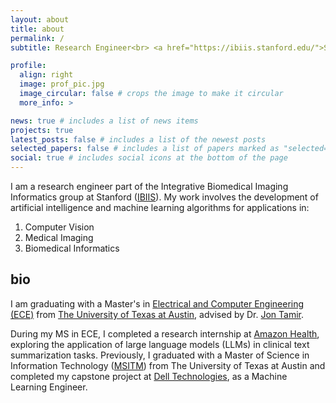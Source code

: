 ```yaml
---
layout: about
title: about
permalink: /
subtitle: Research Engineer<br> <a href="https://ibiis.stanford.edu/">Stanford Medicine</a> 

profile:
  align: right
  image: prof_pic.jpg
  image_circular: false # crops the image to make it circular
  more_info: >

news: true # includes a list of news items
projects: true
latest_posts: false # includes a list of the newest posts
selected_papers: false # includes a list of papers marked as "selected={true}"
social: true # includes social icons at the bottom of the page
---
```


I am a research engineer part of the Integrative Biomedical Imaging Informatics group at Stanford (<a href="https://ibiis.stanford.edu/">IBIIS</a>). My work involves the development of artificial intelligence and machine learning algorithms for applications in:
1. Computer Vision
2. Medical Imaging
3. Biomedical Informatics

## bio
I am graduating with a Master's in <a href="https://www.ece.utexas.edu/">Electrical and Computer Engineering (ECE)</a> from <a href="https://www.utexas.edu/">The University of Texas at Austin</a>, advised by Dr. <a href="https://users.ece.utexas.edu/~jtamir/">Jon Tamir</a>.

During my MS in ECE, I completed a research internship at <a href="https://health.amazon.com/">Amazon Health</a>, exploring the application of large language models (LLMs) in clinical text summarization tasks. Previously, I graduated with a Master of Science in Information Technology (<a href="https://www.mccombs.utexas.edu/graduate/specialized-masters/ms-it-and-management/">MSITM</a>) from The University of Texas at Austin and completed my capstone project at <a href="https://www.dell.com/en-us">Dell Technologies</a>, as a Machine Learning Engineer.
<br>